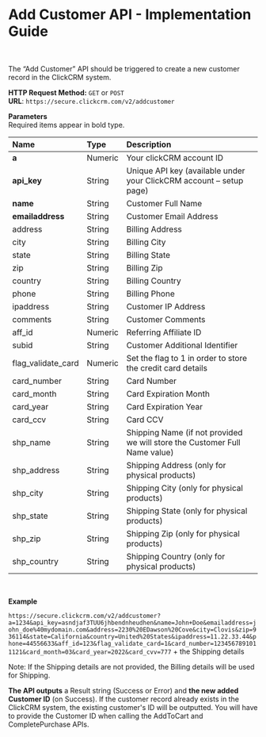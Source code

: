 <h1>Add Customer API - Implementation Guide</h1><br>
<p>The “Add Customer” API should be triggered to create a new customer record in the ClickCRM system.</p>
<p><strong>HTTP Request Method:</strong> <code>GET</code> or <code>POST</code><br>
<strong>URL</strong>: <code>https://secure.clickcrm.com/v2/addcustomer</code><br></p>
<p><strong>Parameters</strong><br>
Required items appear in bold type.</p>
<table>
<thead>
<tr>
<th align="left">Name</th>
<th align="left">Type</th>
<th align="left">Description</th>
</tr>
</thead>
<tbody>
<tr>
<td align="left"><strong>a<strong></td>
<td align="left">Numeric</td>
<td align="left">Your clickCRM account ID</td>
</tr>
<tr>
<td align="left"><strong>api_key</strong></td>
<td align="left">String</td>
<td align="left">Unique API key (available under your ClickCRM account – setup page)</td>
</tr>
<tr>
<td align="left"><strong>name</strong></td>
<td align="left">String</td>
<td align="left">Customer Full Name</td>
</tr>
<tr>
<td align="left"><strong>emailaddress</strong></td>
<td align="left">String</td>
<td align="left">Customer Email Address</td>
</tr>
<tr>
<td align="left">address</td>
<td align="left">String</td>
<td align="left">Billing Address</td>
</tr>
<tr>
<td align="left">city</td>
<td align="left">String</td>
<td align="left">Billing City</td>
</tr>
<tr>
<td align="left">state</td>
<td align="left">String</td>
<td align="left">Billing State</td>
</tr>
<tr>
<td align="left">zip</td>
<td align="left">String</td>
<td align="left">Billing Zip</td>
</tr>
<tr>
<td align="left">country</td>
<td align="left">String</td>
<td align="left">Billing Country</td>
</tr>
<tr>
<td align="left">phone</td>
<td align="left">String</td>
<td align="left">Billing Phone</td>
</tr>
<tr>
<td align="left">ipaddress</td>
<td align="left">String</td>
<td align="left">Customer IP Address</td>
</tr> 
<tr>
<td align="left">comments</td>
<td align="left">String</td>
<td align="left">Customer Comments</td>
</tr>
<tr>
<td align="left">aff_id</td>
<td align="left">Numeric</td>
<td align="left">Referring Affiliate ID</td>
</tr>
<tr>
<td align="left">subid</td>
<td align="left">String</td>
<td align="left">Customer Additional Identifier</td>
</tr>
<tr>
<td align="left">flag_validate_card</td>
<td align="left">Numeric</td>
<td align="left">Set the flag to 1 in order to store the credit card details</td>
</tr>
<tr>
<td align="left">card_number</td>
<td align="left">String</td>
<td align="left">Card Number</td>
</tr>  
<tr>
<td align="left">card_month</td>
<td align="left">String</td>
<td align="left">Card Expiration Month</td>
</tr>
<tr>
<td align="left">card_year</td>
<td align="left">String</td>
<td align="left">Card Expiration Year</td>
</tr>
<tr>
<td align="left">card_ccv</td>
<td align="left">String</td>
<td align="left">Card CCV</td>
</tr>
<tr>
<td align="left">shp_name</td>
<td align="left">String</td>
<td align="left">Shipping Name (if not provided we will store the Customer Full Name value)</td>
</tr>
<tr>
<td align="left">shp_address</td>
<td align="left">String</td>
<td align="left">Shipping Address (only for physical products)</td>
</tr>
<tr>
<td align="left">shp_city</td>
<td align="left">String</td>
<td align="left">Shipping City (only for physical products)</td>
</tr>  
<tr>
<td align="left">shp_state</td>
<td align="left">String</td>
<td align="left">Shipping State (only for physical products)</td>
</tr>
<tr>
<td align="left">shp_zip</td>
<td align="left">String</td>
<td align="left">Shipping Zip (only for physical products)</td>
</tr>
<tr>
<td align="left">shp_country</td>
<td align="left">String</td>
<td align="left">Shipping Country (only for physical products)</td>
</tr>  
</tbody>
</table>
<br>
<p><strong>Example</strong></p>
<p><code>https://secure.clickcrm.com/v2/addcustomer?a=1234&api_key=asndjaf3TUU6jhbendnheudhen&name=John+Doe&emailaddress=john_doe%40mydomain.com&address=2230%20EDawson%20Cove&city=Clovis&zip=936114&state=California&country=United%20States&ipaddress=11.22.33.44&phone=44556633&aff_id=123&flag_validate_card=1&card_number=1234567891011121&card_month=03&card_year=2022&card_cvv=777</code> + the Shipping details<br>
  
<p>Note: If the Shipping details are not provided, the Billing details will be used for Shipping.</p>

<p><b>The API outputs</b> a Result string (Success or Error) and <b>the new added Customer ID</b> (on Success). If the customer record already exists in the ClickCRM system, the existing customer's ID will be outputted. You will have to provide the Customer ID when calling the AddToCart and CompletePurchase APIs.
